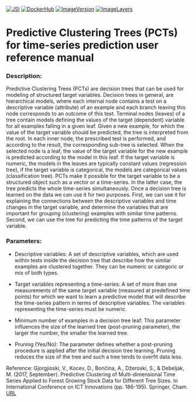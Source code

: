 [![JSI](https://img.shields.io/badge/JSI-KT-AF4C64.svg)](http://kt.ijs.si/)
[![DockerHub](https://img.shields.io/badge/docker-hbpmip%2Fjava--jsi--clus--pct--ts-008bb8.svg)](https://hub.docker.com/r/hbpmip/java-jsi-clus-pct-ts/)
[![ImageVersion](https://images.microbadger.com/badges/version/hbpmip/java-jsi-clus-pct-ts.svg)](https://hub.docker.com/r/hbpmip/java-jsi-clus-pct-ts/tags "hbpmip/java-jsi-clus-pct-ts image tags")
[![ImageLayers](https://images.microbadger.com/badges/image/hbpmip/java-jsi-clus-pct-ts.svg)](https://microbadger.com/#/images/hbpmip/java-jsi-clus-pct-ts "hbpmip/java-jsi-clus-pct-ts on microbadger")

# Predictive Clustering Trees (PCTs) for time-series prediction user reference manual

### Description:

Predictive Clustering Trees (PCTs) are decision trees that can be used for modeling of structured target variables. Decision trees in general, are hierarchical models, where each internal node contains a test on a descriptive variable (attribute) of an example and each branch leaving this node corresponds to an outcome of this test. Terminal nodes (leaves) of a tree contain models defining the values of the target (dependent) variable for all examples falling in a given leaf. Given a new example, for which the value of the target variable should be predicted, the tree is interpreted from the root. In each inner node, the prescribed test is performed, and according to the result, the corresponding sub-tree is selected. When the selected node is a leaf, the value of the target variable for the new example is predicted according to the model in this leaf. If the target variable is numeric, the models in the leaves are typically constant values (regression tree), if the target variable is categorical, the models are categorical values (classification tree). PCTs make it possible for the target variable to be a structured object such as a vector or a time-series. In the latter case, the tree predicts the whole time-series simultaneously. Once a decision tree is learned on the data we can use it for two purposes. First, we can use it for explaining the connections between the descriptive variables and time changes in the target variable, and determine the variables that are important for grouping (clustering) examples with similar time patterns. Second, we can use the tree for predicting the time patterns of the target variable.

### Parameters:

* Descriptive variables: A set of descriptive variables, which are used within tests inside the decision tree that describe how the similar examples are clustered together. They can be numeric or categoric or mix of both types.

* Target variables representing a time-series: A set of more than one measurements of the same target variable (measured at predefined time points) for which we want to learn a predictive model that will describe the time-series pattern in terms of descriptive variables. The variables representing the time-series must be numeric.

* Minimum number of examples in a decision tree leaf: This parameter influences the size of the learned tree (post-pruning parameter), the larger the number, the smaller the learned tree.

* Pruning (Yes/No): The parameter defines whether a post-pruning procedure is applied after the initial decision tree learning. Pruning reduces the size of the tree and such a tree tends to overfit data less.

Reference:
Gjorgjioski, V., Kocev, D., Bončina, A., Džeroski, S., & Debeljak, M. (2017, September). Predictive Clustering of Multi-dimensional Time Series Applied to Forest Growing Stock Data for Different Tree Sizes. In International Conference on ICT Innovations (pp. 186-195). Springer, Cham. [URL](https://link.springer.com/chapter/10.1007/978-3-319-67597-8_18)
